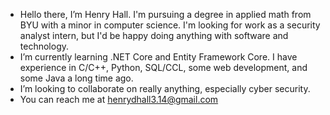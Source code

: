 - Hello there, I’m Henry Hall. I'm pursuing a degree in applied math from BYU with a minor in computer science. I'm looking for work as a security analyst intern, but I'd be happy doing anything with software and technology. 
- I’m currently learning .NET Core and Entity Framework Core. I have experience in C/C++, Python, SQL/CCL, some web development, and some Java a long time ago.
- I’m looking to collaborate on really anything, especially cyber security.
- You can reach me at henrydhall3.14@gmail.com

